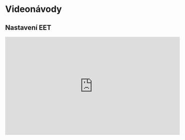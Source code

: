 # Videonávody

## Nastavení EET
<iframe width="560" height="315" src="https://www.youtube.com/embed/W4U36dozqoM" frameborder="0" allowfullscreen></iframe>


